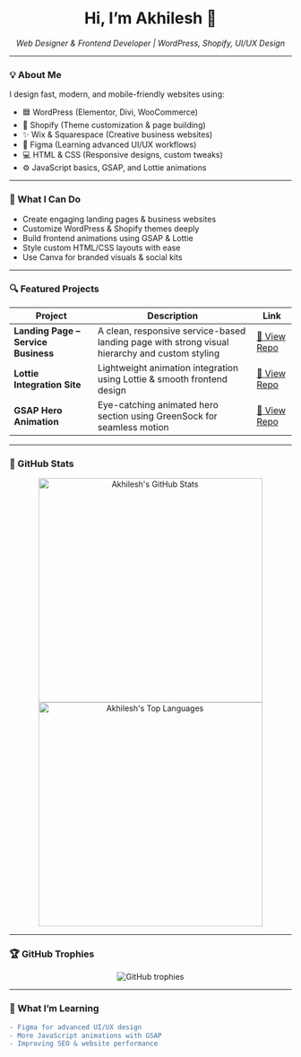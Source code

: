<h1 align="center">Hi, I’m Akhilesh 👋</h1>

<p align="center">
  <em>Web Designer & Frontend Developer | WordPress, Shopify, UI/UX Design</em>
</p>

---

### 💡 About Me

I design fast, modern, and mobile-friendly websites using:

- 🟦 WordPress (Elementor, Divi, WooCommerce)  
- 🛒 Shopify (Theme customization & page building)  
- ✨ Wix & Squarespace (Creative business websites)  
- 🎨 Figma (Learning advanced UI/UX workflows)  
- 💻 HTML & CSS (Responsive designs, custom tweaks)  
- ⚙️ JavaScript basics, GSAP, and Lottie animations  

---

### 🧩 What I Can Do

- Create engaging landing pages & business websites  
- Customize WordPress & Shopify themes deeply  
- Build frontend animations using GSAP & Lottie  
- Style custom HTML/CSS layouts with ease  
- Use Canva for branded visuals & social kits  

---

### 🔍 Featured Projects

| Project | Description | Link |
|--------|-------------|------|
| **Landing Page – Service Business** | A clean, responsive service-based landing page with strong visual hierarchy and custom styling | [🔗 View Repo](https://github.com/itz-akhilesh/landing-page-service-business) |
| **Lottie Integration Site** | Lightweight animation integration using Lottie & smooth frontend design | [🔗 View Repo](https://github.com/itz-akhilesh/lottie-integration-site) |
| **GSAP Hero Animation** | Eye-catching animated hero section using GreenSock for seamless motion | [🔗 View Repo](https://github.com/itz-akhilesh/gsap-hero-animation) |

---

### 🌟 GitHub Stats

<p align="center">
  <img width="400" src="https://github-readme-stats.vercel.app/api?username=itz-akhilesh&show_icons=true&theme=tokyonight" alt="Akhilesh's GitHub Stats" />
  <img width="400" src="https://github-readme-stats.vercel.app/api/top-langs/?username=itz-akhilesh&layout=compact&theme=tokyonight" alt="Akhilesh's Top Languages" />
</p>

---

### 🏆 GitHub Trophies

<p align="center">
  <img src="https://github-profile-trophy.vercel.app/?username=itz-akhilesh&theme=tokyonight" alt="GitHub trophies" />
</p>

---

### 🎯 What I’m Learning

```diff
- Figma for advanced UI/UX design
- More JavaScript animations with GSAP
- Improving SEO & website performance
